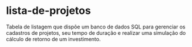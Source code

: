 # lista-de-projetos
Tabela de listagem que dispõe um banco de dados SQL para gerenciar os cadastros de projetos, seu tempo de duração e  realizar uma simulação do cálculo de retorno de um investimento. 
